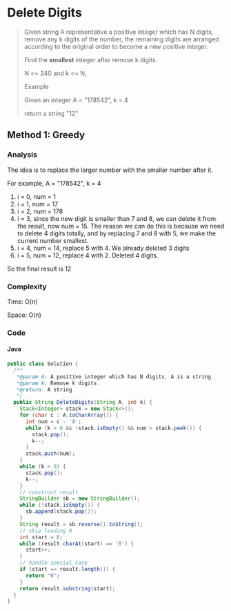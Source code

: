 # Delete Digits
> Given string A representative a positive integer which has N digits, remove any k digits of the number, the remaining digits are arranged according to the original order to become a new positive integer.
> 
> Find the **smallest** integer after remove k digits.
>
> N <= 240 and k <= N,
>
> Example
>
> Given an integer A = "178542", k = 4
>
> return a string "12"

## Method 1: Greedy
### Analysis
The idea is to replace the larger number with the smaller number after it. 

For example, A = "178542", k = 4
1. i = 0, num = 1
2. i = 1, num = 17
3. i = 2, num = 178
4. i = 3, since the new digit is smaller than 7 and 8, we can delete it from the result, now num = 15. The reason we can do this is because we need to delete 4 digits totally, and by replacing 7 and 8 with 5, we make the current number smallest.
5. i = 4, num = 14, replace 5 with 4. We already deleted 3 digits
6. i = 5, num = 12, replace 4 with 2. Deleted 4 digits.

So the final result is 12

### Complexity
Time: O(n)

Space: O(n)

### Code
#### Java
```java
public class Solution {
  /**
   *@param A: A positive integer which has N digits, A is a string.
   *@param k: Remove k digits.
   *@return: A string
   */
  public String DeleteDigits(String A, int k) {
    Stack<Integer> stack = new Stack<>();
    for (char c : A.toCharArray()) {
      int num = c - '0';
      while (k > 0 && !stack.isEmpty() && num < stack.peek()) {
        stack.pop();
        k--;
      }
      stack.push(num);
    }
    while (k > 0) {
      stack.pop();
      k--;
    }
    // construct result
    StringBuilder sb = new StringBuilder();
    while (!stack.isEmpty()) {
      sb.append(stack.pop());
    }
    String result = sb.reverse().toString();
    // skip leading 0
    int start = 0;
    while (result.charAt(start) == '0') {
      start++;
    }
    // handle special case
    if (start == result.length()) {
      return "0";
    }
    return result.substring(start);
  }
}
```

